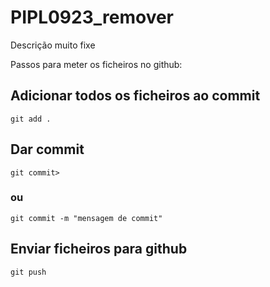 # PIPL0923_remover

Descrição muito fixe

Passos para meter os ficheiros no github:

## Adicionar todos os ficheiros ao commit

```
git add .
```

## Dar commit

```
git commit>
```

### ou

```
git commit -m "mensagem de commit"
```

## Enviar ficheiros para github

```
git push
```
